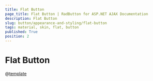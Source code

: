 ```yaml
---
title: Flat Button
page_title: Flat Button | RadButton for ASP.NET AJAX Documentation
description: Flat Button
slug: button/appearance-and-styling/flat-button
tags: material, skin, flat, button
published: True
position: 2
---
```


# Flat Button

@[template](/_templates/button/flat-button-template.md#intro "control: RadButton")   